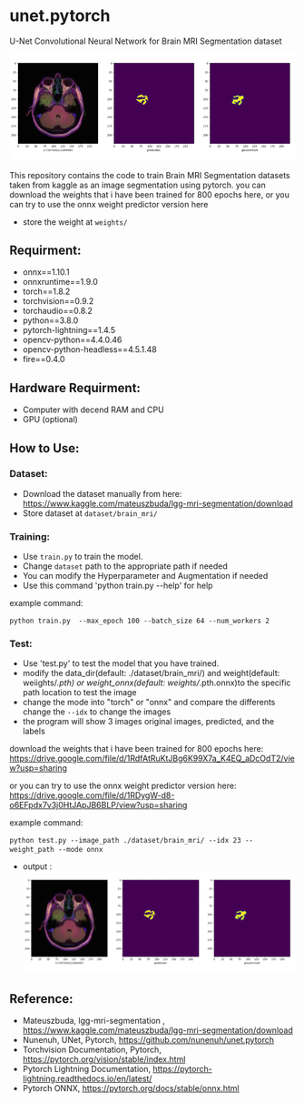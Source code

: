 # unet.pytorch
U-Net Convolutional Neural Network for Brain MRI Segmentation dataset

![](https://github.com/gaungalif/unet.pytorch/blob/main/results/unet_brain_MRI_results.gif)

This repository contains the code to train Brain MRI Segmentation datasets taken from kaggle as an image segmentation using pytorch. you can download the weights that i have been trained for 800 epochs here, or you can try to use the onnx weight predictor version here 
- store the weight at `weights/`

## Requirment:
- onnx==1.10.1
- onnxruntime==1.9.0
- torch==1.8.2
- torchvision==0.9.2 
- torchaudio==0.8.2
- python==3.8.0
- pytorch-lightning==1.4.5
- opencv-python==4.4.0.46
- opencv-python-headless==4.5.1.48
- fire==0.4.0

## Hardware Requirment:
- Computer with decend RAM and CPU
- GPU (optional)

## How to Use:
### Dataset:
- Download the dataset manually from here: https://www.kaggle.com/mateuszbuda/lgg-mri-segmentation/download
- Store dataset at `dataset/brain_mri/`

### Training:
- Use `train.py` to train the model.
- Change `dataset` path to the appropriate path if needed
- You can modify the Hyperparameter and Augmentation if needed
- Use this command 'python train.py --help' for help

example command: 
```
python train.py  --max_epoch 100 --batch_size 64 --num_workers 2
```

### Test:
- Use 'test.py' to test the model that you have trained.
- modify the data_dir(default: ./dataset/brain_mri/) and weight(default: weiights/*.pth) or weight_onnx(default: weights/*.pth.onnx)to the specific path location to test the image
- change the mode into "torch" or "onnx" and compare the differents
change the `--idx` to change the images 
- the program will show 3 images original images, predicted, and the labels

download the weights that i have been trained for 800 epochs here: https://drive.google.com/file/d/1RdfAtRuKtJBg6K99X7a_K4EQ_aDcOdT2/view?usp=sharing

or you can try to use the onnx weight predictor version here: 
https://drive.google.com/file/d/1RDygW-d8-o6EFpdx7v3j0HtJApJB6BLP/view?usp=sharing

example command: 
```
python test.py --image_path ./dataset/brain_mri/ --idx 23 --weight_path --mode onnx
```
- output :
![](https://github.com/gaungalif/unet.pytorch/blob/main/results/unet_brain_MRI_results.gif)

## Reference:

- Mateuszbuda, lgg-mri-segmentation , https://www.kaggle.com/mateuszbuda/lgg-mri-segmentation/download
- Nunenuh, UNet, Pytorch, https://github.com/nunenuh/unet.pytorch
- Torchvision Documentation, Pytorch, https://pytorch.org/vision/stable/index.html
- Pytorch Lightning Documentation, https://pytorch-lightning.readthedocs.io/en/latest/
- Pytorch ONNX, https://pytorch.org/docs/stable/onnx.html